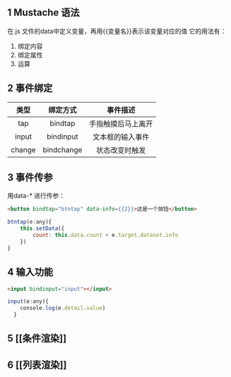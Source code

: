 ## 1 Mustache 语法
在.js 文件的data中定义变量，再用{{变量名}}表示该变量对应的值
它的用法有：
1. 绑定内容
2. 绑定属性
3. 运算

## 2 事件绑定

|类型|绑定方式|事件描述|
|:-:|:-:|:-:|
|tap|bindtap|手指触摸后马上离开|
|input|bindinput|文本框的输入事件|
|change|bindchange|状态改变时触发|

## 3 事件传参
用data-* 进行传参：
```html
<button bindtap="btntap" data-info={{2}}>这是一个按钮</button>
```

```javascript
btntap(e:any){
	this.setData({
		count: this.data.count + e.target.dataset.info
	})
}
```

## 4 输入功能
```html
<input bindinput="input"></input>
```

```javascript
input(e:any){
    console.log(e.detail.value)
  }
```

## 5 [[条件渲染]]

## 6 [[列表渲染]]

